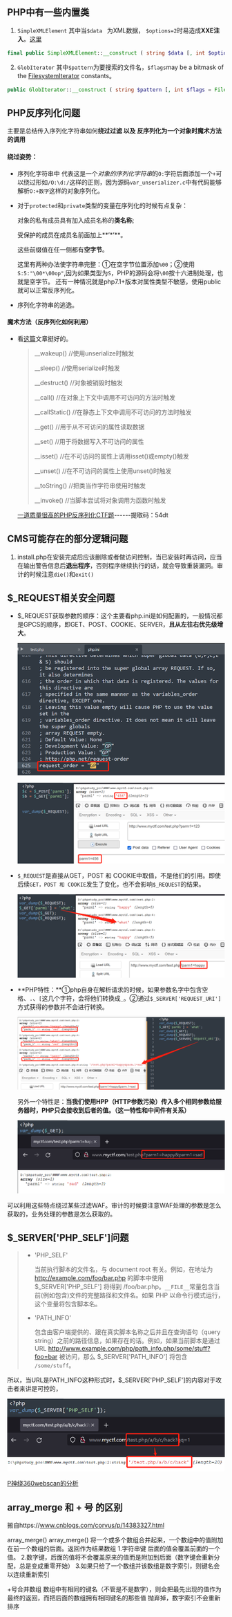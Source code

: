 ## PHP中有一些内置类

1. `SimpleXMLElement`  其中当`$data ` 为XML数据， `$options=2`时易造成**XXE注入**。[这里](https://www.php.net/manual/en/libxml.constants.php)

```php
final public SimpleXMLElement::__construct ( string $data [, int $options = 0 [, bool $data_is_url = FALSE [, string $ns = "" [, bool $is_prefix = FALSE ]]]] )
```
2. `GlobIterator` 其中`$pattern`为要搜索的文件名，`$flags`may be a bitmask of the [FilesystemIterator](https://www.php.net/manual/zh/class.filesystemiterator.php) constants。

```php
public GlobIterator::__construct ( string $pattern [, int $flags = FilesystemIterator::KEY_AS_PATHNAME | FilesystemIterator::CURRENT_AS_FILEINFO ] )
```

## PHP反序列化问题

主要是总结传入序列化字符串如何**绕过过滤 **以及 反序列化为一个对象时**魔术方法的调用**

#### 绕过姿势：

- 序列化字符串中 代表这是一个*对象的序列化字符串*的`O:`字符后面添加一个`+`可以绕过形如`/O:\d:/`这样的正则，因为源码`var_unserializer.c`中有代码能够解析`O:+数字`这样的对象序列化。

- 对于`protected`和`private`类型的变量在序列化的时候有点复杂：

  对象的私有成员具有加入成员名称的**类名称**;

  受保护的成员在成员名前面加上**’*’**。

  这些前缀值在任一侧都有**空字节**。

  这里有两种办法使字符串完整：①在空字节位置添加`%00`；②使用`S:5:"\00*\00op"`,因为如果类型为`S`，PHP的源码会将`\00`按十六进制处理，也就是空字节。
  还有一种情况就是php7.1+版本对属性类型不敏感，使用public就可以正常反序列化。

- 序列化字符串的逃逸。

#### 魔术方法（反序列化如何利用）

- 看[这篇](https://www.cnblogs.com/20175211lyz/p/11403397.html)文章挺好的。

  > __wakeup() //使用unserialize时触发
  >
  > __sleep() //使用serialize时触发
  >
  > __destruct() //对象被销毁时触发
  >
  > __call() //在对象上下文中调用不可访问的方法时触发
  >
  > __callStatic() //在静态上下文中调用不可访问的方法时触发
  >
  > __get() //用于从不可访问的属性读取数据
  >
  > __set() //用于将数据写入不可访问的属性
  >
  > __isset() //在不可访问的属性上调用isset()或empty()触发
  >
  > __unset() //在不可访问的属性上使用unset()时触发
  >
  > __toString() //把类当作字符串使用时触发
  >
  > __invoke() //当脚本尝试将对象调用为函数时触发

  [一道质量很高的PHP反序列化CTF题](https://pan.baidu.com/s/19bwfyd1RUpokD23pwiXcfg)------提取码：54dt 

## CMS可能存在的部分逻辑问题

1. install.php在安装完成后应该删除或者做访问控制，当已安装时再访问，应当在输出警告信息后**退出程序**，否则程序继续执行的话，就会导致重装漏洞。审计的时候注意`die()`和`exit()`

## $_REQUEST相关安全问题

- $_REQUEST获取参数的顺序：这个主要看php.ini是如何配置的，一般情况都是GPCS的顺序，即GET、POST、COOKIE、SERVER，**且从左往右优先级增大**。

  ![image-20210826131146502](不知道该怎么归类的小知识_images/image-20210826131146502.png)

  ![image-20210826130531492](不知道该怎么归类的小知识_images/image-20210826130531492.png)

  

- `$_REQUEST`是直接从GET，POST 和 COOKIE中取值，不是他们的引用。即使后续`GET，POST 和 COOKIE`发生了变化，也不会影响`$_REQUEST`的结果。

  ![image-20210826132341714](不知道该怎么归类的小知识_images/image-20210826132341714.png)

- **PHP特性：**①php自身在解析请求的时候，如果参数名字中包含空格、`.`、`[`这几个字符，会将他们转换成`_`。②通过`$_SERVER['REQUEST_URI']`方式获得的参数并不会进行转换。

  ![image-20210826132624282](不知道该怎么归类的小知识_images/image-20210826132624282.png)

  另外一个特性是：**当我们使用HPP（HTTP参数污染）传入多个相同参数给服务器时，PHP只会接收到后者的值。（这一特性和中间件有关系）**

  ![image-20210826132903860](不知道该怎么归类的小知识_images/image-20210826132903860.png)

可以利用这些特点绕过某些过滤WAF。审计的时候要注意WAF处理的参数是怎么获取的，业务处理的参数是怎么获取的。

## $_SERVER['PHP_SELF']问题

> - 'PHP_SELF'
>
>   当前执行脚本的文件名，与 document root 有关。例如，在地址为 http://example.com/foo/bar.php 的脚本中使用 $_SERVER['PHP_SELF'] 将得到 /foo/bar.php。`__FILE__`常量包含当前(例如包含)文件的完整路径和文件名。如果 PHP 以命令行模式运行，这个变量将包含脚本名。       
>
> - 'PATH_INFO'
>
>   包含由客户端提供的、跟在真实脚本名称之后并且在查询语句（query string）之前的路径信息，如果存在的话。例如，如果当前脚本是通过 URL http://www.example.com/php/path_info.php/some/stuff?foo=bar 被访问，那么 $_SERVER['PATH_INFO'] 将包含 `/some/stuff`。 

所以，当URL是PATH_INFO这种形式时，$_SERVER['PHP_SELF']的内容对于攻击者来讲是可控的，

![image-20210827125743710](不知道该怎么归类的小知识_images/image-20210827125743710.png)

[P神绕360webscan的分析](https://www.leavesongs.com/penetration/360webscan-bypass.html)

## array_merge 和 + 号 的区别
搬自https://www.cnblogs.com/corvus/p/14383327.html

array_merge()
array_merge() 将一个或多个数组合并起来，一个数组中的值附加在前一个数组的后面。返回作为结果数组
1.字符串键 后面的值会覆盖前面的一个值。
2.数字键，后面的值将不会覆盖原来的值而是附加到后面（数字键会重新分配，总是变成重零开始）
3.如果只给了一个数组并该数组是数字索引，则键名会以连续重新索引

+号合并数组
数组中有相同的键名（不管是不是数字），则会把最先出现的值作为最终的返回，而把后面的数组拥有相同键名的那些值 抛弃掉，数字索引不会重新排序

